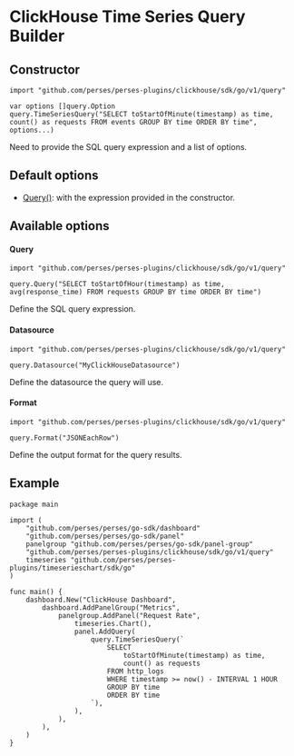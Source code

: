 # ClickHouse Time Series Query Builder

## Constructor

```golang
import "github.com/perses/perses-plugins/clickhouse/sdk/go/v1/query"

var options []query.Option
query.TimeSeriesQuery("SELECT toStartOfMinute(timestamp) as time, count() as requests FROM events GROUP BY time ORDER BY time", options...)
```

Need to provide the SQL query expression and a list of options.

## Default options

- [Query()](#query): with the expression provided in the constructor.

## Available options

#### Query

```golang
import "github.com/perses/perses-plugins/clickhouse/sdk/go/v1/query"

query.Query("SELECT toStartOfHour(timestamp) as time, avg(response_time) FROM requests GROUP BY time ORDER BY time")
```

Define the SQL query expression.

#### Datasource

```golang
import "github.com/perses/perses-plugins/clickhouse/sdk/go/v1/query"

query.Datasource("MyClickHouseDatasource")
```

Define the datasource the query will use.

#### Format

```golang
import "github.com/perses/perses-plugins/clickhouse/sdk/go/v1/query"

query.Format("JSONEachRow")
```

Define the output format for the query results.

## Example

```golang
package main

import (
	"github.com/perses/perses/go-sdk/dashboard"
	"github.com/perses/perses/go-sdk/panel"
	panelgroup "github.com/perses/perses/go-sdk/panel-group"
	"github.com/perses/perses-plugins/clickhouse/sdk/go/v1/query"
	timeseries "github.com/perses/perses-plugins/timeserieschart/sdk/go"
)

func main() {
	dashboard.New("ClickHouse Dashboard",
		dashboard.AddPanelGroup("Metrics",
			panelgroup.AddPanel("Request Rate",
				timeseries.Chart(),
				panel.AddQuery(
					query.TimeSeriesQuery(`
						SELECT 
							toStartOfMinute(timestamp) as time,
							count() as requests
						FROM http_logs 
						WHERE timestamp >= now() - INTERVAL 1 HOUR
						GROUP BY time
						ORDER BY time
					`),
				),
			),
		),
	)
}